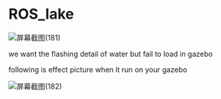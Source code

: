 ROS_lake 
========

![屏幕截图(181)](https://user-images.githubusercontent.com/98152870/182863350-3ce58617-e6e9-4079-970f-3945830031e7.png)

we want the flashing detail of water but fail to load in gazebo

following is effect picture when it run on your gazebo

![屏幕截图(182)](https://user-images.githubusercontent.com/98152870/182863160-f704cb02-a2cf-4a7e-ade6-10263545388b.png)
